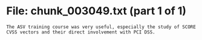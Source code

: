 ﻿# File: chunk_003049.txt (part 1 of 1)
```
The ASV training course was very useful, especially the study of SCORE CVSS vectors and their direct involvement with PCI DSS.
```


